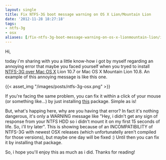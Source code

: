 ```yaml
---
layout: single
title: Fix NTFS-3G boot message warning on OS X Lion/Mountain Lion
date: '2012-11-28 18:27:18'
tags:
- ntfs-3g
- osx
aliases: [/fix-ntfs-3g-boot-message-warning-on-os-x-lionmountain-lion/index.html]
---
```


Hi,

today i'm sharing with you a little know-how i got by myself regarding an annoying error that maybe you faced yourself when you tryed to install [NTFS-3G over Mac OS X](http://macntfs-3g.blogspot.it/ "NTFS-3G for Mac OS X") Lion 10.7 or Mac OS X Mountain Lion 10.8\. An example of this annoying message is like this one.  

{{< asset_img "/images/posts/ntfs-3g-osx.png" >}}

If you're facing the same problem, you can fix it within a click of your mouse (or something like...) by just installing [this](https://github.com/downloads/bfleischer/fuse_wait/fuse_wait-1.1.pkg "fuse_wait Installer for OS X 10.7 and later versions of Mac OS X") package. Simple as is!

But, what's happing here, why are you having that error? In fact it's nothing dangerous, it's only a WARNING message like "Hey, i didn't get any sign of response from your NTFS HDD so i didn't mount it on my first 15 seconds of life. So, i'll try later".
This is showing because of an INCOMPATIBILITY of NTFS-3G with newest OSX releases (which unfortunatelly aren't compiled for those versions), but maybe one day will be fixed :) Until then you can fix it by installing that package.

So, i hope you'll enjoy this as much as i did. Thanks for reading!